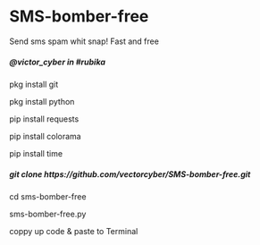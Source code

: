 # SMS-bomber-free
Send sms spam whit snap! Fast and free


<h5>@victor_cyber in #rubika</h4>

pkg install git

pkg install python

pip install requests

pip install colorama

pip install time

<h5>git clone https://github.com/vectorcyber/SMS-bomber-free.git</h5>

cd sms-bomber-free </h5>

sms-bomber-free.py 

coppy up code & paste to Terminal



